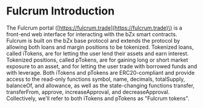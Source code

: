 # Fulcrum Introduction

The Fulcrum portal \([https://fulcrum.trade](https://fulcrum.trade)\) is a front-end web interface for interacting with the bZx smart contracts. Fulcrum is built on the bZx base protocol and extends the protocol by allowing both loans and margin positions to be tokenized. Tokenized loans, called iTokens, are for letting the user lend their assets and earn interest. Tokenized positions, called pTokens, are for gaining long or short market exposure to an asset, and for letting the user trade with borrowed funds and with leverage. Both iTokens and pTokens are ERC20-compliant and provide access to the read-only functions symbol, name, decimals, totalSupply, balanceOf, and allowance, as well as the state-changing functions transfer, transferFrom, approve, increaseApproval, and decreaseApproval. Collectively, we'll refer to both iTokens and pTokens as "Fulcrum tokens".


